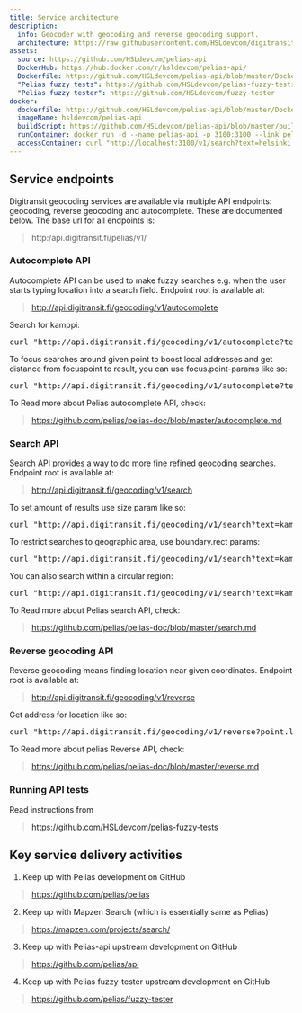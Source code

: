 ```yaml
---
title: Service architecture
description:
  info: Geocoder with geocoding and reverse geocoding support.
  architecture: https://raw.githubusercontent.com/HSLdevcom/digitransit-site/master/pages/en/developers/service-catalogue/apis/geocoding-api/architecture.xml
assets:
  source: https://github.com/HSLdevcom/pelias-api
  DockerHub: https://hub.docker.com/r/hsldevcom/pelias-api/
  Dockerfile: https://github.com/HSLdevcom/pelias-api/blob/master/Dockerfile
  "Pelias fuzzy tests": https://github.com/HSLdevcom/pelias-fuzzy-tests
  "Pelias fuzzy tester": https://github.com/HSLdevcom/fuzzy-tester
docker:
  dockerfile: https://github.com/HSLdevcom/pelias-api/blob/master/Dockerfile
  imageName: hsldevcom/pelias-api
  buildScript: https://github.com/HSLdevcom/pelias-api/blob/master/build-docker-image.sh
  runContainer: docker run -d --name pelias-api -p 3100:3100 --link pelias-data-container hsldevcom/pelias-api
  accessContainer: curl "http://localhost:3100/v1/search?text=helsinki
---
```



## Service endpoints
Digitransit geocoding services are available via multiple API endpoints: geocoding, reverse geocoding and autocomplete.
These are documented below. The base url for all endpoints is:

> http:/api.digitransit.fi/pelias/v1/


### Autocomplete API
Autocomplete API can be used to make fuzzy searches e.g. when the user starts typing location into a search field.
Endpoint root is available at:
> http://api.digitransit.fi/geocoding/v1/autocomplete

Search for kamppi:
<pre>
curl "http://api.digitransit.fi/geocoding/v1/autocomplete?text=kampp"
</pre>

To focus searches around given point to boost local addresses and get distance from
focuspoint to result, you can use focus.point-params like so:
<pre>
curl "http://api.digitransit.fi/geocoding/v1/autocomplete?text=kamppi&focus.point.lat=60.1995&focus.point.lon=24.9363"
</pre>

To Read more about Pelias autocomplete API, check:
> https://github.com/pelias/pelias-doc/blob/master/autocomplete.md


### Search API
Search API provides a way to do more fine refined geocoding searches. Endpoint root is available at:
> http://api.digitransit.fi/geocoding/v1/search

To set amount of results use size param like so:
<pre>
curl "http://api.digitransit.fi/geocoding/v1/search?text=kamppi&size=1"
</pre>

To restrict searches to geographic area, use boundary.rect params:
<pre>
curl "http://api.digitransit.fi/geocoding/v1/search?text=kamppi&boundary.rect.min_lat=59.9&boundary.rect.max_lat=60.45&boundary.rect.min_lon=24.3&boundary.rect.max_lon=25.5"
</pre>

You can also search within a circular region:
<pre>
curl "http://api.digitransit.fi/geocoding/v1/search?text=kamppi&boundary.circle.lat=60.2&boundary.circle.lon=24.936&boundary.circle.radius=30"
</pre>

To Read more about Pelias search API, check:
> https://github.com/pelias/pelias-doc/blob/master/search.md

### Reverse geocoding API
Reverse geocoding means finding location near given coordinates. Endpoint root is available at:
> http://api.digitransit.fi/geocoding/v1/reverse

Get address for location like so:
<pre>
curl "http://api.digitransit.fi/geocoding/v1/reverse?point.lat=60.199284&point.lon=24.940540&size=1"
</pre>

To Read more about pelias Reverse API, check:
> https://github.com/pelias/pelias-doc/blob/master/reverse.md

### Running API tests

Read instructions from
> https://github.com/HSLdevcom/pelias-fuzzy-tests

## Key service delivery activities
1. Keep up with Pelias development on GitHub

> https://github.com/pelias/pelias

2. Keep up with Mapzen Search (which is essentially same as Pelias)

> https://mapzen.com/projects/search/

3. Keep up with Pelias-api upstream development on GitHub

> https://github.com/pelias/api

4. Keep up with Pelias fuzzy-tester upstream development on GitHub

> https://github.com/pelias/fuzzy-tester
